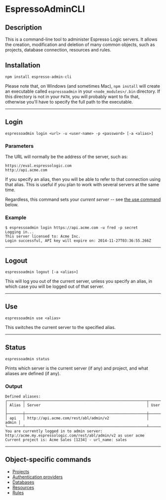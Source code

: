 

# EspressoAdminCLI

## Description

This is a command-line tool to administer Espresso Logic servers. It allows the creation,
modification and deletion of many common objects, such as projects, database connection,
resources and rules.

## Installation

    npm install espresso-admin-cli

Please note that, on Windows (and sometimes Mac), `npm install` will create an executable 
called `espressoadmin` in your
`<node_modules>/.bin` directory. If this directory is not in your `PATH`, you will probably
want to fix that, otherwise you'll have to specify the full path to the executable.

***
## Login

    espressoadmin login <url> -u <user-name> -p <password> [-a <alias>]

### Parameters

The URL will normally be the address of the server, such as:

    https://eval.espressologic.com
    http://api.acme.com

If you specify an alias, then you will be able to refer to that connection using that alias.
This is useful if you plan to work with several servers at the same time.

Regardless, this command sets your *current server* -- see [the use command](/use/) below.

### Example
    $ espressoadmin login https://api.acme.com -u fred -p secret
    Logging in...
    This server licensed to: Acme Inc.
    Login successful, API key will expire on: 2014-11-27T03:36:55.266Z

***
## Logout

    espressoadmin logout [-a <alias>]

This will log you out of the current server, unless you specify an alias,
in which case you will be logged out of that server.

***
## Use

    espressoadmin use <alias>

This switches the current server to the specified alias.

***
## Status

    espressoadmin status
    
Prints which server is the current server (if any) and project, and what aliases are defined (if any).

### Output

    Defined aliases:
    ┌───────┬───────────────────────────────────────────────────────┬───────┐
    │ Alias │ Server                                                │ User  │
    ├───────┼───────────────────────────────────────────────────────┼───────┤
    │ api   │ http://api.acme.com/rest/abl/admin/v2                 │ admin │
    └───────┴───────────────────────────────────────────────────────┴───────┘
    You are currently logged in to admin server: http://acme.my.espressologic.com/rest/abl/admin/v2 as user acme
    Current project is: Acme Sales [1234] - url_name: sales

***
## Object-specific commands

* [Projects](docs/project.md)
* [Authentication providers](docs/authprovider.md)
* [Databases](docs/dbase.md)
* [Resources](docs/resource.md)
* [Rules](docs/rule.md)

